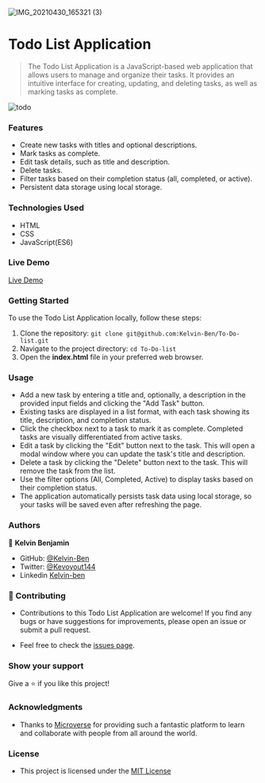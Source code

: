 ![IMG_20210430_165321 (3)](https://github.com/Kelvin-Ben/To-Do-list/assets/85459676/06b18cac-e1db-4545-bb1b-f7b39a76ad52)

# Todo List Application
> The Todo List Application is a JavaScript-based web application that allows users to manage and organize their tasks. It provides an intuitive interface for creating, updating, and deleting tasks, as well as marking tasks as complete.


![todo](https://github.com/Kelvin-Ben/To-Do-list/assets/85459676/a9eb8d39-dcfd-4b38-8c73-b8619dee5a60)


### Features
- Create new tasks with titles and optional descriptions.
- Mark tasks as complete.
- Edit task details, such as title and description.
- Delete tasks.
- Filter tasks based on their completion status (all, completed, or active).
- Persistent data storage using local storage.

### Technologies Used
- HTML
- CSS
- JavaScript(ES6)

### Live Demo 

[Live Demo](https://fastidious-quokka-20f996.netlify.app/)


### Getting Started
To use the Todo List Application locally, follow these steps:
1. Clone the repository: ```git clone git@github.com:Kelvin-Ben/To-Do-list.git```
2. Navigate to the project directory: ```cd To-Do-list```
3. Open the **index.html** file in your preferred web browser.

### Usage
- Add a new task by entering a title and, optionally, a description in the provided input fields and clicking the "Add Task" button.
- Existing tasks are displayed in a list format, with each task showing its title, description, and completion status.
- Click the checkbox next to a task to mark it as complete. Completed tasks are visually differentiated from active tasks.
- Edit a task by clicking the "Edit" button next to the task. This will open a modal window where you can update the task's title and description.
- Delete a task by clicking the "Delete" button next to the task. This will remove the task from the list.
- Use the filter options (All, Completed, Active) to display tasks based on their completion status.
- The application automatically persists task data using local storage, so your tasks will be saved even after refreshing the page.
### Authors

👤 **Kelvin Benjamin**

- GitHub: [@Kelvin-Ben](https://github.com/Kelvin-Ben)
- Twitter: [@Kevoyout144](https://twitter.com/kevoyout144)
- Linkedin [Kelvin-ben](https://www.linkedin.com/in/kelvin-ben-323043173/)


### 🤝 Contributing

- Contributions to this Todo List Application are welcome! If you find any bugs or have suggestions for improvements, please open an issue or submit a pull request.

- Feel free to check the [issues page](../../issues/).

### Show your support

Give a ⭐️ if you like this project!

### Acknowledgments
- Thanks to [Microverse](https://www.microverse.org/) for providing such a fantastic platform to learn and collaborate with people from all around the world.

### License
- This project is licensed under the [MIT License](https://mit-license.org/)
